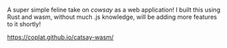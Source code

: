 A super simple feline take on _cowsay_ as a web application! 
I built this using Rust and wasm, without much .js knowledge, will be adding more features to it shortly! 


https://coplat.github.io/catsay-wasm/
